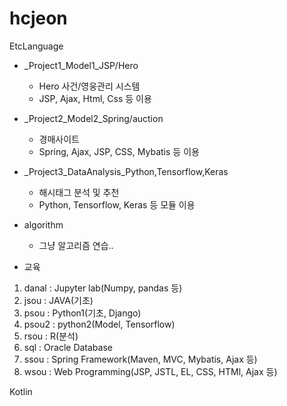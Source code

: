 # hcjeon

EtcLanguage
  * _Project1_Model1_JSP/Hero
    - Hero 사건/영웅관리 시스템
    - JSP, Ajax, Html, Css 등 이용
    
  * _Project2_Model2_Spring/auction
    - 경매사이트
    - Spring, Ajax, JSP, CSS, Mybatis 등 이용
    
  * _Project3_DataAnalysis_Python,Tensorflow,Keras
    - 해시태그 분석 및 추천
    - Python, Tensorflow, Keras 등 모듈 이용

  * algorithm	
    - 그냥 알고리즘 연습..

  * 교육
  1. danal : Jupyter lab(Numpy, pandas 등)
  2. jsou : JAVA(기초)
  3. psou : Python1(기초, Django)
  4. psou2 : python2(Model, Tensorflow)
  5. rsou : R(분석)
  6. sql : Oracle Database
  7. ssou : Spring Framework(Maven, MVC, Mybatis, Ajax 등)
  8. wsou : Web Programming(JSP, JSTL, EL, CSS, HTMl, Ajax 등)

Kotlin
